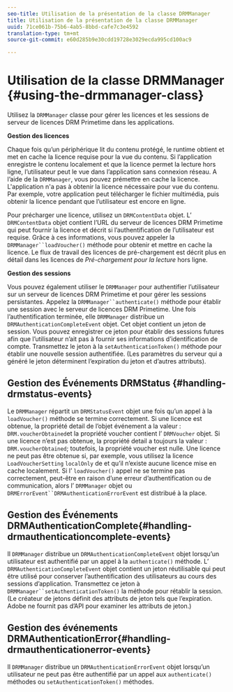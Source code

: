 ```yaml
---
seo-title: Utilisation de la présentation de la classe DRMManager
title: Utilisation de la présentation de la classe DRMManager
uuid: 71ce061b-75b6-4ab5-8bbd-cafe7c3e4592
translation-type: tm+mt
source-git-commit: e60d285b9e30cdd19728e3029ecda995cd100ac9

---
```



# Utilisation de la classe DRMManager {#using-the-drmmanager-class}

Utilisez la `DRMManager` classe pour gérer les licences et les sessions de serveur de licences DRM Primetime dans les applications.

**Gestion des licences**

Chaque fois qu’un périphérique lit du contenu protégé, le runtime obtient et met en cache la licence requise pour la vue du contenu. Si l’application enregistre le contenu localement et que la licence permet la lecture hors ligne, l’utilisateur peut le vue dans l’application sans connexion réseau. A l’aide de la `DRMManager`, vous pouvez prémettre en cache la licence. L&#39;application n&#39;a pas à obtenir la licence nécessaire pour vue du contenu. Par exemple, votre application peut télécharger le fichier multimédia, puis obtenir la licence pendant que l’utilisateur est encore en ligne.

Pour précharger une licence, utilisez un `DRMContentData` objet. L’ `DRMContentData` objet contient l’URL du serveur de licences DRM Primetime qui peut fournir la licence et décrit si l’authentification de l’utilisateur est requise. Grâce à ces informations, vous pouvez appeler la `DRMManager``loadVoucher()` méthode pour obtenir et mettre en cache la licence. Le flux de travail des licences de pré-chargement est décrit plus en détail dans les licences de *Pré-chargement pour la lecture* hors ligne.

**Gestion des sessions**

Vous pouvez également utiliser le `DRMManager` pour authentifier l’utilisateur sur un serveur de licences DRM Primetime et pour gérer les sessions persistantes. Appelez la `DRMManager``authenticate()` méthode pour établir une session avec le serveur de licences DRM Primetime. Une fois l’authentification terminée, elle `DRMManager` distribue un `DRMAuthenticationCompleteEvent` objet. Cet objet contient un jeton de session. Vous pouvez enregistrer ce jeton pour établir des sessions futures afin que l’utilisateur n’ait pas à fournir ses informations d’identification de compte. Transmettez le jeton à la `setAuthenticationToken()` méthode pour établir une nouvelle session authentifiée. (Les paramètres du serveur qui a généré le jeton déterminent l’expiration du jeton et d’autres attributs).

## Gestion des Événements DRMStatus {#handling-drmstatus-events}

Le `DRMManager` répartit un `DRMStatusEvent` objet une fois qu’un appel à la `loadVoucher()` méthode se termine correctement. Si une licence est obtenue, la propriété detail de l’objet événement a la valeur : `DRM.voucherObtained`et la propriété voucher contient l’ `DRMVoucher` objet. Si une licence n’est pas obtenue, la propriété detail a toujours la valeur : `DRM.voucherObtained`; toutefois, la propriété voucher est nulle. Une licence ne peut pas être obtenue si, par exemple, vous utilisez la licence `LoadVoucherSetting` `localOnly` de et qu’il n’existe aucune licence mise en cache localement. Si l’ `loadVoucher()` appel ne se termine pas correctement, peut-être en raison d’une erreur d’authentification ou de communication, alors l’ `DRMManager` objet ou `DRMErrorEvent``DRMAuthenticationErrorEvent` est distribué à la place.

## Gestion des Événements DRMAuthenticationComplete{#handling-drmauthenticationcomplete-events}

Il `DRMManager` distribue un `DRMAuthenticationCompleteEvent` objet lorsqu’un utilisateur est authentifié par un appel à la `authenticate()` méthode. L’ `DRMAuthenticationCompleteEvent` objet contient un jeton réutilisable qui peut être utilisé pour conserver l’authentification des utilisateurs au cours des sessions d’application. Transmettez ce jeton à `DRMManager``setAuthenticationToken()` la méthode pour rétablir la session. (Le créateur de jetons définit des attributs de jeton tels que l’expiration. Adobe ne fournit pas d’API pour examiner les attributs de jeton.)

## Gestion des événements DRMAuthenticationError{#handling-drmauthenticationerror-events}

Il `DRMManager` distribue un `DRMAuthenticationErrorEvent` objet lorsqu’un utilisateur ne peut pas être authentifié par un appel aux `authenticate()` méthodes ou `setAuthenticationToken()` méthodes.